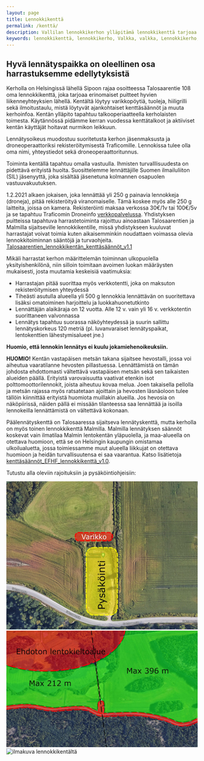 ```yaml
---
layout: page
title: Lennokkikenttä
permalink: /kenttä/
description: Vallilan lennokkikerhon ylläpitämä lennokkikenttä tarjoaa harrastajille mahdollisuuden lennättää Helsingissä. Tutustu kenttäsääntöihin ja toimintaohjeisiin tässä.
keywords: lennokkikenttä, lennokkikerho, Valkka, valkka, Lennokkikerho, lennokkikerho, Lennokkikenttä, lennokkikenttä, Kenttä, kenttä
---
```


## Hyvä lennätyspaikka on oleellinen osa harrastuksemme edellytyksistä

Kerholla on Helsingissä lähellä Sipoon rajaa osoitteessa Talosaarentie 108 oma lennokkikenttä, joka tarjoaa erinomaiset puitteet hyvien liikenneyhteyksien lähellä. Kentältä löytyy varikkopöytiä, tuoleja, hiiligrilli sekä ilmoitustaulu, mistä löytyvät ajankohtaiset kenttäsäännöt ja muuta kerhoinfoa. Kentän ylläpito tapahtuu talkooperiaatteella kerholaisten toimesta. Käytännössä pidämme kerran vuodessa kenttätalkoot ja aktiiviset kentän käyttäjät hoitavat nurmikon leikkuun.

Lennätysoikeus muodostuu suoritetusta kerhon jäsenmaksusta ja droneoperaattoriksi rekisteröitymisestä Traficomille. Lennokissa tulee olla oma nimi, yhteystiedot sekä droneoperaattoritunnus.

Toiminta kentällä tapahtuu omalla vastuulla. Ihmisten turvalllisuudesta on pidettävä erityistä huolta. Suosittelemme lennättäjille Suomen ilmailuliiton (SIL) jäsenyyttä, joka sisältää jäsenetuna kolmannen osapuolen vastuuvakuutuksen.

1.2.2021 alkaen jokaisen, joka lennättää yli 250 g painavia lennokkeja (droneja), pitää rekisteröityä viranomaiselle. Tämä koskee myös alle 250 g laitteita, joissa on kamera. Rekisteröinti maksaa verkossa 30€/1v tai 100€/5v ja se tapahtuu Traficomin Droneinfo [verkkopalvelussa](https://droneinfo.fi/fi/rekisteroityminen-ja-teoriakoe). Yhdistyksen puitteissa tapahtuva harrastetoiminta rajoittuu ainoastaan Talosaarentien ja Malmilla sijaitseville lennokkikentille, missä yhdistykseen kuuluvat harrastajat voivat toimia kuten aikaisemminkin noudattaen voimassa olevia lennokkitoiminnan sääntöjä ja turvaohjeita. [Talosaarentien_lennokkikentän_kenttäsäännöt_v1.1](Talosaari_lennokkikentän_kenttäsäännöt/)

Mikäli harrastat kerhon määrittelemän toiminnan ulkopuolella yksityishenkilönä, niin silloin toimitaan avoimen luokan määräysten mukaisesti, josta muutamia keskeisiä vaatimuksia:

- Harrastajan pitää suorittaa myös verkkotentti, joka on maksuton rekisteröitymisen yhteydessä
- Tiheästi asutulla alueella yli 500 g lennokkia lennättävän on suoritettava lisäksi omatoiminen harjoittelu ja luokkahuonetutkinto
- Lennättäjän alaikäraja on 12 vuotta. Alle 12 v. vain yli 16 v. verkkotentin suorittaneen valvonnassa
- Lennätys tapahtuu suorassa näköyhteydessä ja suurin sallittu lennätyskorkeus 120 metriä (pl. luvanvaraiset lennätyspaikat, lentokenttien lähestymisalueet jne.)

**Huomio, että lennokin lennätys ei kuulu jokamiehenoikeuksiin.**

**HUOMIO!** Kentän vastapäisen metsän takana sijaitsee hevostalli, jossa voi aiheutua vaaratilanne hevosten pillastuessa. Lennättämistä on tämän johdosta ehdottomasti vältettävä vastapäisen metsän sekä sen taikaisten alueiden päällä. Erityistä varovaisuutta vaativat etenkin isot polttomoottorilennokit, joista aiheutuu kovaa melua. Joen takaisella pellolla ja metsän rajassa myös ratsatetaan ajoittain ja hevosten läsnäoloon tulee tällöin kiinnittää erityistä huomiota muillakin alueilla. Jos hevosia on näköpiirissä, näiden pällä ei missään tilanteessa saa lennättää ja isoilla lennokeilla lennättämistä on vältettävä kokonaan.

Päälennätyskenttä on Talosaaressa sijaitseva lennätyskenttä, mutta kerholla on myös toinen lennokkikenttä Malmilla. Malmilla lennätyksen säännöt koskevat vain ilmatilaa Malmin lentokentän yläpuolella, ja maa-alueella on otettava huomioon, että se on Helsingin kaupungin omistamaa ulkoilualuetta, jossa toimiessamme muut alueella liikkujat on otettava huomioon ja heidän turvallisuutensa ei saa vaarantua. Katso lisätietoja [kenttäsäännöt_EFHF_lennokkikenttä_v1.0](/kenttä/Malmi_lennokkikentän_kenttäsäännöt/).

Tutustu alla oleviin rajoituksiin ja pysäköintiohjeisiin:

<div class="image-container">
<img src="/images/parkki.jpg" alt="pysäköinti Talosaari lennokkikenttä"/>
<img src="/images/kieltoalue.jpg" alt="lentokieltoalue Talosaari"/>
<img src="/images/lennokkikuvia/lennokkikenttä-1.jpg" alt="ilmakuva lennokkikentältä" />
</div>
